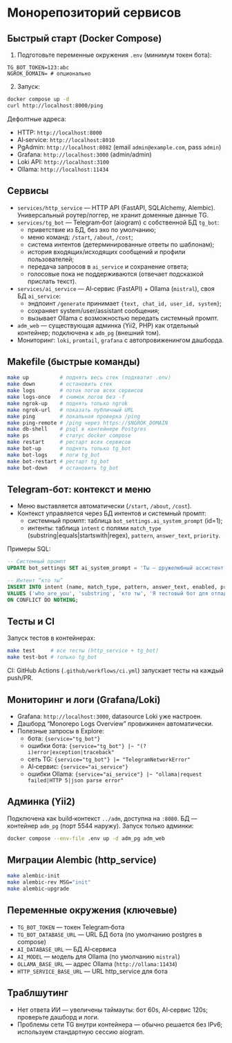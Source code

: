 # Монорепозиторий сервисов

## Быстрый старт (Docker Compose)

1) Подготовьте переменные окружения `.env` (минимум токен бота):
```
TG_BOT_TOKEN=123:abc
NGROK_DOMAIN= # опционально
```
2) Запуск:
```bash
docker compose up -d
curl http://localhost:8000/ping
```

Дефолтные адреса:
- HTTP: `http://localhost:8000`
- AI‑service: `http://localhost:8010`
- PgAdmin: `http://localhost:8082` (email `admin@example.com`, pass `admin`)
- Grafana: `http://localhost:3000` (admin/admin)
- Loki API: `http://localhost:3100`
- Ollama: `http://localhost:11434`

## Сервисы
- `services/http_service` — HTTP API (FastAPI, SQLAlchemy, Alembic). Универсальный роутер/логгер, не хранит доменные данные TG.
- `services/tg_bot` — Telegram‑бот (aiogram) с собственной БД `tg_bot`:
  - приветствие из БД, без эхо по умолчанию;
  - меню команд: `/start`, `/about`, `/cost`;
  - система интентов (детерминированные ответы по шаблонам);
  - история входящих/исходящих сообщений и профили пользователей;
  - передача запросов в `ai_service` и сохранение ответа;
  - голосовые пока не поддерживаются (отвечает подсказкой прислать текст).
- `services/ai_service` — AI‑сервис (FastAPI) + Ollama (`mistral`), своя БД `ai_service`:
  - эндпоинт `/generate` принимает `{text, chat_id, user_id, system}`;
  - сохраняет system/user/assistant сообщения;
  - вызывает Ollama с возможностью передать системный промпт.
- `adm_web` — существующая админка (Yii2, PHP) как отдельный контейнер; подключена к `adm_pg` (внешний том).
- Мониторинг: `loki`, `promtail`, `grafana` с автопровиженингом дашборда.

## Makefile (быстрые команды)

```bash
make up          # поднять весь стек (подхватит .env)
make down        # остановить стек
make logs        # поток логов всех сервисов
make logs-once   # снимок логов без -f
make ngrok-up    # поднять только ngrok
make ngrok-url   # показать публичный URL
make ping        # локальная проверка /ping
make ping-remote # /ping через https://$NGROK_DOMAIN
make db-shell    # psql в контейнере Postgres
make ps          # статус docker compose
make restart     # рестарт всех сервисов
make bot-up      # поднять только tg_bot
make bot-logs    # логи tg_bot
make bot-restart # рестарт tg_bot
make bot-down    # остановить tg_bot
```

## Telegram‑бот: контекст и меню
- Меню выставляется автоматически (`/start`, `/about`, `/cost`).
- Контекст управляется через БД интентов и системный промпт:
  - системный промпт: таблица `bot_settings.ai_system_prompt` (id=1);
  - интенты: таблица `intent` с полями `match_type` (substring|equals|startswith|regex), `pattern`, `answer_text`, `priority`.

Примеры SQL:
```sql
-- Системный промпт
UPDATE bot_settings SET ai_system_prompt = 'Ты — дружелюбный ассистент проекта. Отвечай кратко по-русски.' WHERE id = 1;

-- Интент “кто ты”
INSERT INTO intent (name, match_type, pattern, answer_text, enabled, priority)
VALUES ('who_are_you', 'substring', 'кто ты', 'Я тестовый бот для отладки сервисов (HTTP, AI, TG).', true, 100)
ON CONFLICT DO NOTHING;
```

## Тесты и CI
Запуск тестов в контейнерах:
```bash
make test     # все тесты (http_service + tg_bot)
make test-bot # только tg_bot
```
CI: GitHub Actions (`.github/workflows/ci.yml`) запускает тесты на каждый push/PR.

## Мониторинг и логи (Grafana/Loki)
- Grafana: `http://localhost:3000`, datasource Loki уже настроен.
- Дашборд “Monorepo Logs Overview” провижинен автоматически.
- Полезные запросы в Explore:
  - бота: `{service="tg_bot"}`
  - ошибки бота: `{service="tg_bot"} |~ "(?i)error|exception|traceback"`
  - сеть TG: `{service="tg_bot"} |= "TelegramNetworkError"`
  - AI‑сервис: `{service="ai_service"}`
  - ошибки Ollama: `{service="ai_service"} |~ "ollama|request failed|HTTP 5|json parse error"`

## Админка (Yii2)
Подключена как build‑контекст `../adm`, доступна на `:8080`. БД — контейнер `adm_pg` (порт 5544 наружу). Запуск только админки:
```bash
docker compose --env-file .env up -d adm_pg adm_web
```

## Миграции Alembic (http_service)
```bash
make alembic-init
make alembic-rev MSG="init"
make alembic-upgrade
```

## Переменные окружения (ключевые)
- `TG_BOT_TOKEN` — токен Telegram‑бота
- `TG_BOT_DATABASE_URL` — URL БД бота (по умолчанию postgres в compose)
- `AI_DATABASE_URL` — БД AI‑сервиса
- `AI_MODEL` — модель для Ollama (по умолчанию `mistral`)
- `OLLAMA_BASE_URL` — адрес Ollama (`http://ollama:11434`)
- `HTTP_SERVICE_BASE_URL` — URL http_service для бота

## Траблшутинг
- Нет ответа ИИ — увеличены таймауты: бот 60s, AI‑сервис 120s; проверьте дашборд и логи.
- Проблемы сети TG внутри контейнера — обычно решается без IPv6; используем стандартную сессию aiogram.

